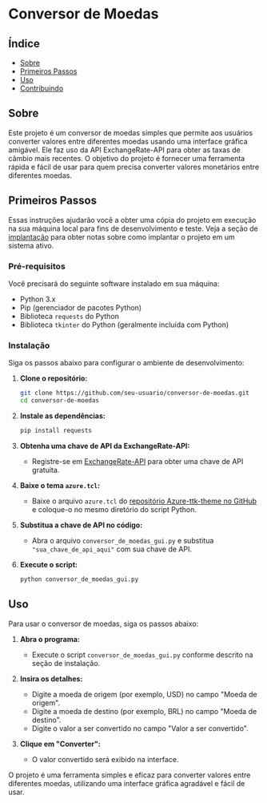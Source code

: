 # Conversor de Moedas

## Índice

- [Sobre](#sobre)
- [Primeiros Passos](#primeiros_passos)
- [Uso](#uso)
- [Contribuindo](../CONTRIBUTING.md)

## Sobre <a name="sobre"></a>

Este projeto é um conversor de moedas simples que permite aos usuários converter valores entre diferentes moedas usando uma interface gráfica amigável. Ele faz uso da API ExchangeRate-API para obter as taxas de câmbio mais recentes. O objetivo do projeto é fornecer uma ferramenta rápida e fácil de usar para quem precisa converter valores monetários entre diferentes moedas.

## Primeiros Passos <a name="primeiros_passos"></a>

Essas instruções ajudarão você a obter uma cópia do projeto em execução na sua máquina local para fins de desenvolvimento e teste. Veja a seção de [implantação](#implantacao) para obter notas sobre como implantar o projeto em um sistema ativo.

### Pré-requisitos

Você precisará do seguinte software instalado em sua máquina:

- Python 3.x
- Pip (gerenciador de pacotes Python)
- Biblioteca `requests` do Python
- Biblioteca `tkinter` do Python (geralmente incluída com Python)

### Instalação

Siga os passos abaixo para configurar o ambiente de desenvolvimento:

1. **Clone o repositório:**
   ```bash
   git clone https://github.com/seu-usuario/conversor-de-moedas.git
   cd conversor-de-moedas
   ```

2. **Instale as dependências:**
   ```bash
   pip install requests
   ```

3. **Obtenha uma chave de API da ExchangeRate-API:**
   - Registre-se em [ExchangeRate-API](https://www.exchangerate-api.com/) para obter uma chave de API gratuita.

4. **Baixe o tema `azure.tcl`:**
   - Baixe o arquivo `azure.tcl` do [repositório Azure-ttk-theme no GitHub](https://github.com/rdbende/Azure-ttk-theme) e coloque-o no mesmo diretório do script Python.

5. **Substitua a chave de API no código:**
   - Abra o arquivo `conversor_de_moedas_gui.py` e substitua `"sua_chave_de_api_aqui"` com sua chave de API.

6. **Execute o script:**
   ```bash
   python conversor_de_moedas_gui.py
   ```

## Uso <a name="uso"></a>

Para usar o conversor de moedas, siga os passos abaixo:

1. **Abra o programa:**
   - Execute o script `conversor_de_moedas_gui.py` conforme descrito na seção de instalação.

2. **Insira os detalhes:**
   - Digite a moeda de origem (por exemplo, USD) no campo "Moeda de origem".
   - Digite a moeda de destino (por exemplo, BRL) no campo "Moeda de destino".
   - Digite o valor a ser convertido no campo "Valor a ser convertido".

3. **Clique em "Converter":**
   - O valor convertido será exibido na interface.

O projeto é uma ferramenta simples e eficaz para converter valores entre diferentes moedas, utilizando uma interface gráfica agradável e fácil de usar.